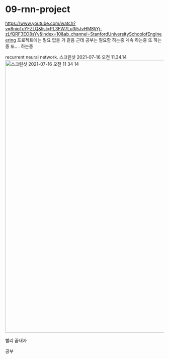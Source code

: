 # 09-rnn-project
https://www.youtube.com/watch?v=6niqTuYFZLQ&list=PL3FW7Lu3i5JvHM8ljYj-zLfQRF3EO8sYv&index=10&ab_channel=StanfordUniversitySchoolofEngineering
프로젝트에는 필요 없을 거 같음
근데 공부는 필요함
하는중
계속 하는중
또 하는중
또..
.
하는중



recurrent neural network.
스크린샷 2021-07-16 오전 11.34.14<img width="864" alt="스크린샷 2021-07-16 오전 11 34 14" src="https://user-images.githubusercontent.com/82641488/125882848-63a00113-c8e0-4aae-b33d-4d90d5651404.png">



 
빨리 끝내자

공부
